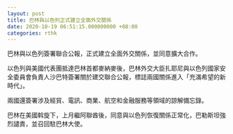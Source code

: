 ```yaml
---
layout: post
title: 巴林與以色列正式建立全面外交關係
date: 2020-10-19 06:51:15.000000000 +08:00
categories: rthk
---
```


巴林與以色列簽署聯合公報，正式建立全面外交關係，並同意擴大合作。

以色列與美國代表團抵達巴林首都麥納麥後，巴林外交大臣扎耶尼與以色列國家安全委員會負責人沙巴特簽署關於建交聯合公報，標誌兩國關係進入「充滿希望的新時代」。

兩國還簽署涉及經貿、電訊、商業、航空和金融服務等領域的諒解備忘錄。

巴林在美國斡旋下，上月繼阿聯酋後，同意與以色列恢復關係正常化，巴勒斯坦強烈譴責，並召回駐巴林大使。
